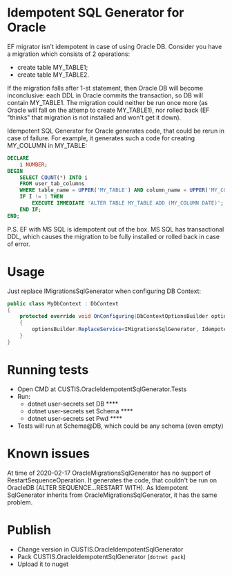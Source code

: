 # Idempotent SQL Generator for Oracle

EF migrator isn't idempotent in case of using Oracle DB. Consider you have a migration which consists of 2 operations:
* create table MY_TABLE1;
* create table MY_TABLE2.

If the migration falls after 1-st statement, then Oracle DB will become inconclusive:
each DDL in Oracle commits the transaction, so DB will contain MY_TABLE1.
The migration could neither be run once more (as Oracle will fall on the attemp to create MY_TABLE1),
nor rolled back (EF "thinks" that migration is not installed and won't get it down).

Idempotent SQL Generator for Oracle generates code, that could be rerun in case of failure. 
For example, it generates such a code for creating MY_COLUMN in MY_TABLE:

```sql
DECLARE
    i NUMBER;
BEGIN
    SELECT COUNT(*) INTO i
    FROM user_tab_columns
    WHERE table_name = UPPER('MY_TABLE') AND column_name = UPPER('MY_COLUMN');
    IF I != 1 THEN
        EXECUTE IMMEDIATE 'ALTER TABLE MY_TABLE ADD (MY_COLUMN DATE)';  
    END IF;       
END;
```

P.S. EF with MS SQL is idempotent out of the box. 
MS SQL has transactional DDL, which causes the migration to be fully installed or rolled back in case of error.

# Usage

Just replace IMigrationsSqlGenerator when configuring DB Context:

```cs
public class MyDbContext : DbContext
{
    protected override void OnConfiguring(DbContextOptionsBuilder optionsBuilder)
    {
        optionsBuilder.ReplaceService<IMigrationsSqlGenerator, IdempotentSqlGenerator>();
    }
}
```

# Running tests
* Open CMD at CUSTIS.OracleIdempotentSqlGenerator.Tests
* Run:
  * dotnet user-secrets set DB ****
  * dotnet user-secrets set Schema ****
  * dotnet user-secrets set Pwd ****    
* Tests will run at Schema@DB, which could be any schema (even empty)

# Known issues
At time of 2020-02-17 OracleMigrationsSqlGenerator has no support of RestartSequenceOperation.
It generates the code, that couldn't be run on OracleDB (ALTER SEQUENCE...RESTART WITH).
As Idempotent SqlGenerator inherits from OracleMigrationsSqlGenerator, it has the same problem.

# Publish
* Change version in CUSTIS.OracleIdempotentSqlGenerator
* Pack CUSTIS.OracleIdempotentSqlGenerator (`dotnet pack`)
* Upload it to nuget